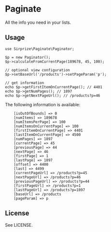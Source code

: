 # Paginate

All the info you need in your lists.

## Usage

	use Sirprize\Paginate\Paginator;

	$p = new Paginator();
    $p->calculateFromCurrentPage(189678, 45, 100);

	// optional view configuration
	$p->setBaseUrl('/products')->setPageParam('p');

	// get information
	echo $p->getFirstItemOnCurrentPage(); // 4401
	echo $p->getNumPages(); // 1897
	echo $p->getNextPageUrl(); // /products?p=46

The following information is available:

	    [isOutOfBounds] => 0
	    [numItems] => 189678
	    [numItemsPerPage] => 100
	    [numItemsOnCurrentPage] => 100
	    [firstItemOnCurrentPage] => 4401
	    [lastItemOnCurrentPage] => 4500
	    [numPages] => 1897
	    [currentPage] => 45
	    [previousPage] => 44
	    [nextPage] => 46
	    [firstPage] => 1
	    [lastPage] => 1897
	    [offset] => 4400
	    [last] => 4499
	    [currentPageUrl] => /products?p=45
	    [nextPageUrl] => /products?p=46
	    [previousPageUrl] => /products?p=44
	    [firstPageUrl] => /products?p=1
	    [lastPageUrl] => /products?p=1897
	    [baseUrl] => /products
	    [pageParam] => p

## License

See LICENSE.
